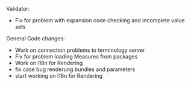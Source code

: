 Validator:
* Fix for problem with expansion code checking and incomplete value sets

General Code changes:
* Work on connection problems to terminology server
* Fix for problem loading Measures from packages 
* Work on i18n for Rendering
* fix case bug renderung bundles and parameters
* start working on i18n for Rendering